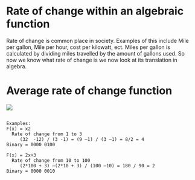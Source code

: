 # Rate of change within an algebraic function

Rate of change is common place in society. Examples of this include Mile per gallon, Mile per hour, cost per kilowatt, ect. Miles per gallon is calculated by dividing miles travelled by the amount of gallons used. So now we know what rate of change is we now look at its translation in algebra. 

# Average rate of change function
![](https://i.imgur.com/3iYZiVO.png)

<code>
Examples:
F(x) = x2 
  Rate of change from 1 to 3 
     (32  -12) / (3 -1) = (9 –1) / (3 –1) = 8/2 = 4              Binary = 0000 0100 
</code>
<code>
F(x) = 2x+3 
  Rate of change from 10 to 100 
     (2*100 + 3) –(2*10 + 3) / (100 –10) = 180 / 90 = 2          Binary = 0000 0010 
</code>

